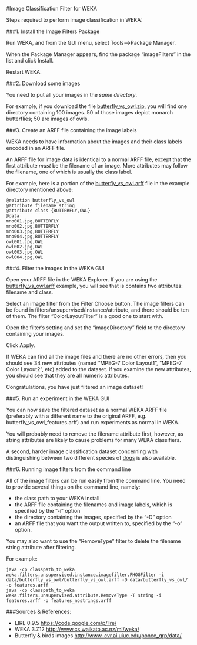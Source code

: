 #Image Classification Filter for WEKA

Steps required to perform image classification in WEKA:

###1. Install the Image Filters Package

Run WEKA, and from the GUI menu, select Tools—>Package Manager.

When the Package Manager appears, find the package “imageFilters” in the list and click Install.

Restart WEKA.

###2. Download some images

You need to put all your images in the *same directory*.

For example, if you download the file [butterfly_vs_owl.zip](https://github.com/mmayo888/ImageFilter/raw/master/butterfly_vs_owl.zip),
you will find one directory containing 100 images. 50 of those images depict monarch butterflies; 50 are images of owls.

###3. Create an ARFF file containing the image labels

WEKA needs to have information about the images and their class labels encoded in an ARFF file.

An ARFF file for image data is identical to a normal ARFF file, except that the first attribute *must* be the filename of an image. More attributes may follow the filename, one of which is usually the class label.

For example, here is a portion of the [butterfly_vs_owl.arff](https://github.com/mmayo888/ImageFilter/blob/master/data/butterfly_vs_owl/butterfly_vs_owl.arff)
file in the example directory mentioned above:
````
@relation butterfly_vs_owl
@attribute filename string
@attribute class {BUTTERFLY,OWL}
@data
mno001.jpg,BUTTERFLY
mno002.jpg,BUTTERFLY
mno003.jpg,BUTTERFLY
mno004.jpg,BUTTERFLY
owl001.jpg,OWL
owl002.jpg,OWL
owl003.jpg,OWL
owl004.jpg,OWL
```` 

###4. Filter the images in the WEKA GUI

Open your ARFF file in the WEKA Explorer. If you are using the [butterfly_vs_owl.arff](https://github.com/mmayo888/ImageFilter/blob/master/data/butterfly_vs_owl/butterfly_vs_owl.arff) example, you will see that is contains two attributes: filename and class.

Select an image filter from the Filter Choose button.
The image filters can be found in filters/unsupervised/instance/attribute, and there should be ten of them.
The filter “ColorLayoutFilter” is a good one to start with.

Open the filter’s setting and set the “imageDirectory” field to the directory containing your images.

Click Apply.

If WEKA can find all the image files and there are no other errors, then you should see 34 new attributes (named “MPEG-7 Color Layout1”, “MPEG-7 Color Layout2”, etc) added to the dataset. If you examine the new attributes, you should see that they are all numeric attributes.

Congratulations, you have just filtered an image dataset!

###5. Run an experiment in the WEKA GUI

You can now save the filtered dataset as a normal WEKA ARFF file (preferably with a different name to the original ARFF, e.g. butterfly_vs_owl_features.arff) and run experiments as normal in WEKA.

You will probably need to remove the filename attribute first, however, as string attributes are likely to cause problems for many WEKA classifiers.

A second, harder image classification dataset concerning with distinguishing between two different species of [dogs](https://github.com/mmayo888/ImageFilter/raw/master/dogs.zip) is also available.

###6. Running image filters from the command line

All of the image filters can be run easily from the command line.
You need to provide several things on the command line, namely:
* the class path to your WEKA install
* the ARFF file containing the filenames and image labels, which is specified by the “-i” option
* the directory containing the images, specified by the “-D” option
* an ARFF file that you want the output written to, specified by the “-o” option.

You may also want to use the “RemoveType” filter to delete the filename string attribute after filtering.

For example:
````
java -cp classpath_to_weka weka.filters.unsupervised.instance.imagefilter.PHOGFilter -i data/butterfly_vs_owl/butterfly_vs_owl.arff -D data/butterfly_vs_owl/ -o features.arff
java -cp classpath_to_weka weka.filters.unsupervised.attribute.RemoveType -T string -i features.arff -o features_nostrings.arff
````

###Sources & References:
* LIRE 0.9.5 https://code.google.com/p/lire/
* WEKA 3.7.12 http://www.cs.waikato.ac.nz/ml/weka/
* Butterfly & birds images http://www-cvr.ai.uiuc.edu/ponce_grp/data/
